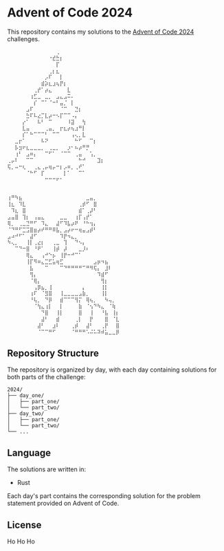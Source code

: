 # Advent of Code 2024

This repository contains my solutions to the [Advent of Code 2024](https://adventofcode.com/2024) challenges.
```bash
⠀⠀⠀⠀⠀⠀⠀⠀⠀⠀⠀⠀⠀⢀⠀⠀⠀⠀⠀⠀⠀⠀⠀⠀⠀⠀
⠀⠀⠀⠀⠀⠀⠀⠀⠀⠀⠀⠐⣞⣓⡆⠀⠀⠀⠀⠀⠀⠀⠀⠀⠀⠀
⠀⠀⠀⠀⠀⠀⠀⠀⠀⠀⠀⠀⠀⡏⠀⠀⠀⠀⠀⠀⠀⠀⠀⠀⠀⠀
⠀⠀⠀⠀⠀⠀⠀⠀⠀⠀⠀⢀⡆⣆⠀⠀⠀⠀⠀⠀⠀⠀⠀⠀⠀⠀
⠀⠀⠀⠀⠀⠀⠀⠀⠀⠀⡠⠏⠀⠀⡇⠀⠀⠀⠀⠀⠀⠀⠀⠀⠀⠀
⠀⠀⠀⠀⠀⠀⠀⠀⠀⣾⡵⣆⣰⢦⡟⡆⠀⠀⠀⠀⠀⠀⠀⠀⠀⠀
⠀⠀⠀⠀⠀⠀⠀⢀⡞⠁⡴⣄⠀⠀⠀⠀⣇⠀⠀⠀⠀⠀⠀⠀⠀⠀
⠀⠀⠀⠀⠀⠀⢰⣋⣀⠀⣀⡀⠀⣠⣄⣠⠭⠄⠀⠀⠀⠀⠀⠀⠀⠀
⠀⠀⠀⠀⠀⠀⠀⡎⠀⠉⠁⠈⠒⠃⣤⡈⠀⡇⠀⠀⠀⠀⠀⠀⠀⠀
⠀⠀⠀⠀⠀⣠⠏⠀⠀⠀⠀⠀⠀⠀⠈⠉⠀⠀⣙⡆⠀⠀⠀⠀⠀⠀
⠀⠀⠀⠀⠀⣓⠏⠧⣔⡉⣇⡴⠒⠢⡏⠉⠉⠠⡄⠀⠀⠀⠀⠀⠀⠀
⠀⠀⠀⠀⡔⠁⠀⠀⠧⠃⠀⠉⠀⠀⠀⠀⠸⣽⠀⠀⢳⠀⠀⠀⠀⠀
⠀⠀⠀⠀⣇⣤⠀⠀⠀⠀⢀⣤⡀⠀⡖⣆⡴⢦⣰⠛⡇⠀⠀⠀⠀⠀
⠀⠀⠀⠀⡎⠁⠓⠉⠉⠉⠃⠀⠉⠉⠀⠀⠀⢠⢄⡀⣇⠀⠀⠀⠀⠀
⠀⠀⣀⡖⠁⠀⠀⠀⠀⠧⠝⠀⠀⠀⠀⠀⠀⠀⠓⠋⠀⠀⠉⡆⠀⠀
⠀⠀⡧⣲⠖⣆⣀⣀⣀⡀⠀⢀⣀⡀⠀⠀⡰⠂⠦⡴⠛⡛⠀⠀⠀⠀
⠀⠀⢰⠃⠀⣠⠶⡄⠀⠀⠉⠋⠁⠀⠈⠉⠉⠀⢀⣤⠀⠀⢡⡀⠀⠀
⢀⡤⠇⠀⠀⠉⠉⠀⠀⠀⠀⠀⠀⠀⠀⠀⠀⠀⠀⠓⠚⠀⠀⠀⣹⡆
⢯⡀⠤⠒⢆⠀⠀⢀⣄⢀⡤⢶⡤⠒⡆⡠⠶⡀⢀⠞⠁⠀⠀⠀⠀⠀
⠀⠀⠀⠀⠀⠈⠓⠋⠀⡏⠀⠀⠀⠀⠀⡇⠁⠀⠀⠉⠁⠀⠀⠀⠀⠀
⠀⠀⠀⠀⠀⠀⠀⠀⠀⠀⠒⠒⠒⠖⠂⠀⠀⠀⠀⠀⠀⠀⠀⠀⠀⠀
```
```bash

⢰⠛⠳⣦⠀⠀⠀⠀⠀⠀⠀⠀⠀⠀⠀⠀⠀⠀⠀⠀⠀⣀⣤⡀⠀⠀⠀⠀⠀⠀
⢸⣆⠀⠹⣇⠀⠀⠀⠀⠀⠀⠀⠀⠀⠀⠀⠀⠀⠀⢀⡾⠋⠀⣿⠀⠀⠀⠀⠀⠀
⠀⠹⣆⠀⣿⠀⠀⠀⠀⠀⠀⠀⠀⠀⠀⠀⠀⠀⠀⣾⠁⢀⡼⠃⠀⠀⠀⠀⠀⠀
⣠⣤⣿⠀⢹⡆⠀⢠⣤⣄⠀⠀⠀⠀⣀⣀⠀⠀⢰⡏⢠⡞⠁⠀⠀⠀⠀⠀⠀⠀
⢿⡀⠀⢀⣀⣙⠛⠋⠀⠹⣄⠀⠀⣼⠋⠹⣧⡴⠟⠀⠘⠓⢲⡄⠀⠀⠀⠀⠀⠀
⠈⠙⠛⠋⣉⣩⣿⣶⡴⠞⠛⠛⠿⣧⡀⣠⡴⠖⠒⢶⣤⣠⡾⠃⠀⠀⠀⠀⠀⠀
⣠⠴⠚⠋⠁⠀⣼⠋⠀⠀⠀⠀⠀⠀⠹⡟⠲⣄⡀⠀⠀⠀⠀⠀⠀⠀⠀⠀⠀⠀
⠳⢄⡀⠀⠀⢸⡇⢀⣔⡆⠀⠀⢀⣀⠀⢹⠀⠀⠙⠢⡄⠀⠀⠀⠀⠀⠀⠀⠀⠀
⠀⠀⠉⠙⠒⣿⠀⠘⠟⠁⠀⠀⢸⡾⠀⡼⠀⠀⠀⣀⡸⠆⠀⠀⠀⠀⠀⠀⠀⠀
⠀⠀⠀⠀⠀⢿⣄⠀⠀⢠⠚⠑⡦⠀⢸⡟⠒⠚⠉⠁⠀⠀⠀⠀⠀⠀⠀⠀⠀⠀
⠀⠀⠀⠀⠀⢸⡏⠻⠶⣄⣉⣋⣥⢶⣋⠀⠀⠀⠀⠀⠀⠀⠀⣠⡶⠲⣦⠀⠀⠀
⠀⠀⠀⠀⠀⠀⣧⠀⠀⠀⠉⠀⠀⠀⠉⠙⠛⠛⠛⠛⠉⠛⠻⢯⡄⠀⣸⠇⠀⠀
⠀⠀⠀⠀⠀⠀⢻⡄⠀⠀⠀⠀⠀⠀⠀⠀⠀⠀⠀⠀⠀⠀⠀⠀⠹⣾⠋⠀⠀⠀
⠀⠀⠀⠀⠀⠀⠈⢿⡄⠀⠀⠀⠀⠀⠀⠀⠀⠀⠀⠀⠀⠀⠀⠀⠀⢻⡆⠀⠀⠀
⠀⠀⠀⠀⠀⠀⠀⢠⡿⣦⡀⢸⠀⠀⠀⠀⠀⠀⠀⠀⡄⠀⠀⠀⠀⢸⡇⠀⠀⠀
⠀⠀⠀⠀⠀⠀⢰⠏⠀⠈⣻⣿⠀⠀⢸⣀⣀⣀⣀⣠⣷⡀⠀⠀⠀⢸⡇⠀⠀⠀
⠀⠀⠀⠀⠀⠀⠘⢧⡀⠀⠙⡿⠀⠀⣾⠉⠉⠉⢻⡍⠀⢿⢦⡀⠀⠀⠳⢤⡀⠀
⠀⠀⠀⠀⠀⠀⠀⠈⢳⣄⢰⡇⠀⠀⡇⠀⠀⠀⠀⣷⠀⠈⢢⠙⠳⣄⠀⠈⢷⠀
⠀⠀⠀⠀⠀⠀⠀⠀⠀⠙⣿⠀⠀⢸⡇⠀⠀⠀⠀⣿⠀⠀⢸⠀⠀⠘⣧⠀⢸⡆
⠀⠀⠀⠀⠀⠀⠀⠀⠀⣼⠃⠀⠀⣾⠀⠀⠀⠀⢀⡇⠀⠀⡟⠀⠀⠀⣿⠀⠈⣇
⠀⠀⠀⠀⠀⠀⠀⠀⣼⠃⠀⠀⣰⠇⠀⠀⠀⢀⡾⠀⠀⣼⠃⠀⠀⢀⡟⠀⠀⣿
⠀⠀⠀⠀⠀⠀⠀⠀⠈⠉⠉⠛⠋⠀⠀⠀⠀⠈⠛⠛⠛⠡⠬⠥⠽⠾⣥⣀⣀⡿
```
## Repository Structure

The repository is organized by day, with each day containing solutions for both parts of the challenge:

```
2024/
├── day_one/
│   ├── part_one/
│   └── part_two/
├── day_two/
│   ├── part_one/
│   └── part_two/
└── ...
```
## Language

The solutions are written in:
 - Rust

Each day's part contains the corresponding solution for the problem statement provided on Advent of Code.

## License

Ho Ho Ho
